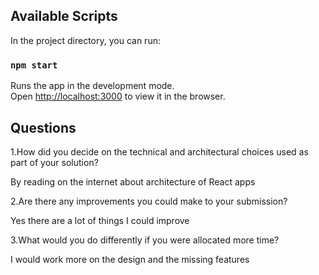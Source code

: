 ## Available Scripts

In the project directory, you can run:

### `npm start`

Runs the app in the development mode.\
Open [http://localhost:3000](http://localhost:3000) to view it in the browser.

## Questions

1.How did you decide on the technical and architectural choices used as part of your solution?

By reading on the internet about architecture of React apps

2.Are there any improvements you could make to your submission?

Yes there are a lot of things I could improve

3.What would you do differently if you were allocated more time?

I would work more on the design and the missing features

